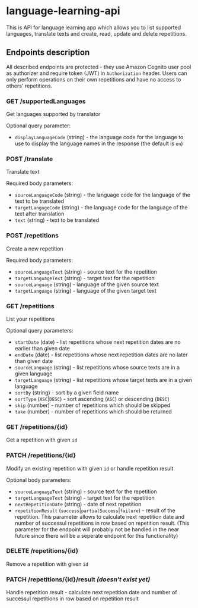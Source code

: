 # language-learning-api
This is API for language learning app which allows you to list supported languages, translate texts and create, read, update and delete repetitions.

## Endpoints description
All described endpoints are protected - they use Amazon Cognito user pool as authorizer and require token (JWT) in `Authorization` header. Users can only perform operations on their own repetitions and have no access to others' repetitions.

### GET /supportedLanguages
Get languages supported by translator

Optional query parameter:
* `displayLanguageCode` (string) - the language code for the language to use to display the language names in the response (the default is `en`)

### POST /translate
Translate text

Required body parameters:
* `sourceLanguageCode` (string) - the language code for the language of the text to be translated
* `targetLangugeCode` (string) - the language code for the language of the text after translation
* `text` (string) - text to be translated

### POST /repetitions
Create a new repetition

Required body parameters:
* `sourceLanguageText` (string) - source text for the repetition
* `targetLanguageText` (string) - target text for the repetition
* `sourceLanguage` (string) - language of the given source text
* `targetLanguage` (string) - language of the given target text

### GET /repetitions
List your repetitions

Optional query parameters:
* `startDate` (date) - list repetitions whose next repetition dates are no earlier than given date
* `endDate` (date) - list repetitions whose next repetition dates are no later than given date
* `sourceLanguage` (string) - list repetitions whose source texts are in a given language
* `targetLanguage` (string) - list repetitions whose target texts are in a given language
* `sortBy` (string) - sort by a given field name
* `sortType` (`ASC`|`DESC`) - sort ascending (`ASC`) or descending (`DESC`)
* `skip` (number) - number of repetitions which should be skipped
* `take` (number) - number of repetitions which should be returned

### GET /repetitions/{id}
Get a repetition with given `id`

### PATCH /repetitions/{id}
Modify an existing repetition with given `id` or handle repetition result

Optional body parameters:
* `sourceLanguageText` (string) - source text for the repetition
* `targetLanguageText` (string) - target text for the repetition
* `nextRepetitionDate` (string) - date of next repetition
* `repetitionResult` (`success`|`partialSuccess`|`failure`) - result of the repetition. This parameter allows to calculate next repetition date and number of successul repetitions in row based on repetition result. (This parameter for the endpoint will probably not be handled in the near future since there will be a seperate endpoint for this functionality)

### DELETE /repetitions/{id}
Remove a repetition with given `id`

### PATCH /repetitions/{id}/result _(doesn't exist yet)_
Handle repetition result - calculate next repetition date and number of successul repetitions in row based on repetition result
